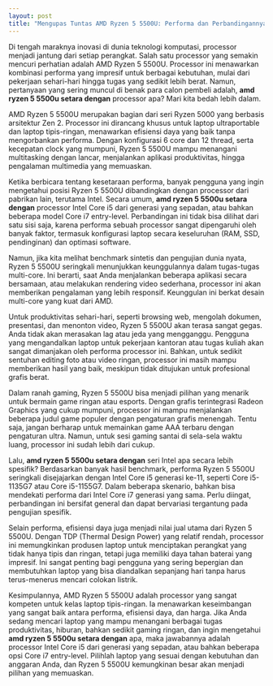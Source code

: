 ```yaml
---
layout: post
title: "Mengupas Tuntas AMD Ryzen 5 5500U: Performa dan Perbandingannya"
---
```


Di tengah maraknya inovasi di dunia teknologi komputasi, processor menjadi jantung dari setiap perangkat. Salah satu processor yang semakin mencuri perhatian adalah AMD Ryzen 5 5500U. Processor ini menawarkan kombinasi performa yang impresif untuk berbagai kebutuhan, mulai dari pekerjaan sehari-hari hingga tugas yang sedikit lebih berat. Namun, pertanyaan yang sering muncul di benak para calon pembeli adalah, **amd ryzen 5 5500u setara dengan** processor apa? Mari kita bedah lebih dalam.

AMD Ryzen 5 5500U merupakan bagian dari seri Ryzen 5000 yang berbasis arsitektur Zen 2. Processor ini dirancang khusus untuk laptop ultraportable dan laptop tipis-ringan, menawarkan efisiensi daya yang baik tanpa mengorbankan performa. Dengan konfigurasi 6 core dan 12 thread, serta kecepatan clock yang mumpuni, Ryzen 5 5500U mampu menangani multitasking dengan lancar, menjalankan aplikasi produktivitas, hingga pengalaman multimedia yang memuaskan.

Ketika berbicara tentang kesetaraan performa, banyak pengguna yang ingin mengetahui posisi Ryzen 5 5500U dibandingkan dengan processor dari pabrikan lain, terutama Intel. Secara umum, **amd ryzen 5 5500u setara dengan** processor Intel Core i5 dari generasi yang sepadan, atau bahkan beberapa model Core i7 entry-level. Perbandingan ini tidak bisa dilihat dari satu sisi saja, karena performa sebuah processor sangat dipengaruhi oleh banyak faktor, termasuk konfigurasi laptop secara keseluruhan (RAM, SSD, pendinginan) dan optimasi software.

Namun, jika kita melihat benchmark sintetis dan pengujian dunia nyata, Ryzen 5 5500U seringkali menunjukkan keunggulannya dalam tugas-tugas multi-core. Ini berarti, saat Anda menjalankan beberapa aplikasi secara bersamaan, atau melakukan rendering video sederhana, processor ini akan memberikan pengalaman yang lebih responsif. Keunggulan ini berkat desain multi-core yang kuat dari AMD.

Untuk produktivitas sehari-hari, seperti browsing web, mengolah dokumen, presentasi, dan menonton video, Ryzen 5 5500U akan terasa sangat gegas. Anda tidak akan merasakan lag atau jeda yang mengganggu. Pengguna yang mengandalkan laptop untuk pekerjaan kantoran atau tugas kuliah akan sangat dimanjakan oleh performa processor ini. Bahkan, untuk sedikit sentuhan editing foto atau video ringan, processor ini masih mampu memberikan hasil yang baik, meskipun tidak ditujukan untuk profesional grafis berat.

Dalam ranah gaming, Ryzen 5 5500U bisa menjadi pilihan yang menarik untuk bermain game ringan atau esports. Dengan grafis terintegrasi Radeon Graphics yang cukup mumpuni, processor ini mampu menjalankan beberapa judul game populer dengan pengaturan grafis menengah. Tentu saja, jangan berharap untuk memainkan game AAA terbaru dengan pengaturan ultra. Namun, untuk sesi gaming santai di sela-sela waktu luang, processor ini sudah lebih dari cukup.

Lalu, **amd ryzen 5 5500u setara dengan** seri Intel apa secara lebih spesifik? Berdasarkan banyak hasil benchmark, performa Ryzen 5 5500U seringkali disejajarkan dengan Intel Core i5 generasi ke-11, seperti Core i5-1135G7 atau Core i5-1155G7. Dalam beberapa skenario, bahkan bisa mendekati performa dari Intel Core i7 generasi yang sama. Perlu diingat, perbandingan ini bersifat general dan dapat bervariasi tergantung pada pengujian spesifik.

Selain performa, efisiensi daya juga menjadi nilai jual utama dari Ryzen 5 5500U. Dengan TDP (Thermal Design Power) yang relatif rendah, processor ini memungkinkan produsen laptop untuk menciptakan perangkat yang tidak hanya tipis dan ringan, tetapi juga memiliki daya tahan baterai yang impresif. Ini sangat penting bagi pengguna yang sering bepergian dan membutuhkan laptop yang bisa diandalkan sepanjang hari tanpa harus terus-menerus mencari colokan listrik.

Kesimpulannya, AMD Ryzen 5 5500U adalah processor yang sangat kompeten untuk kelas laptop tipis-ringan. Ia menawarkan keseimbangan yang sangat baik antara performa, efisiensi daya, dan harga. Jika Anda sedang mencari laptop yang mampu menangani berbagai tugas produktivitas, hiburan, bahkan sedikit gaming ringan, dan ingin mengetahui **amd ryzen 5 5500u setara dengan** apa, maka jawabannya adalah processor Intel Core i5 dari generasi yang sepadan, atau bahkan beberapa opsi Core i7 entry-level. Pilihlah laptop yang sesuai dengan kebutuhan dan anggaran Anda, dan Ryzen 5 5500U kemungkinan besar akan menjadi pilihan yang memuaskan.
